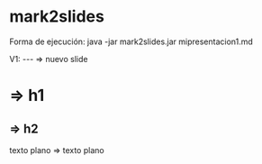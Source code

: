 mark2slides
===========

Forma de ejecución:
java -jar mark2slides.jar mipresentacion1.md

V1:
--- => nuevo slide
# => h1
## => h2
texto plano => texto plano